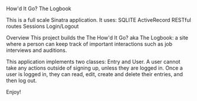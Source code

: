 How'd It Go? The Logbook

This is a full scale Sinatra application. It uses:
SQLITE 
ActiveRecord
RESTful routes
Sessions
Login/Logout

Overview
This project builds the The How'd It Go? aka The Logbook: a site where a person can keep track of important interactions such as job interviews and auditions.

This application implements two classes: Entry and User. A user cannot take any actions outside of signing up, unless they are logged in. Once a user is logged in, they can read, edit, create and delete their entries, and then log out.

Enjoy!